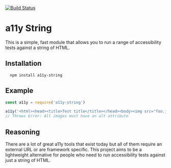 [![Build Status](https://travis-ci.org/jkup/a11y-string.svg?branch=master)](https://travis-ci.org/jkup/a11y-string)

# a11y String

This is a simple, fast module that allows you to run a range of accessibility tests against a string of HTML.

## Installation
```
  npm install a11y-string
```

## Example

```javascript
const a11y = require('a11y-string')

a11y('<html><head><title>Test title</title></head><body><img src="foo.jpg" /></body></html>')
// Throws Error: All images must have an alt attribute
```

## Reasoning

There are a lot of great a11y tools that exist today but all of them require an external URL or are framework specific. This project aims to be a lightweight alternative for people who need to run accessibility tests against just a string of HTML.